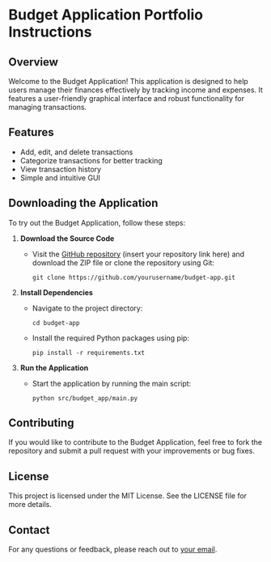 # Budget Application Portfolio Instructions

## Overview
Welcome to the Budget Application! This application is designed to help users manage their finances effectively by tracking income and expenses. It features a user-friendly graphical interface and robust functionality for managing transactions.

## Features
- Add, edit, and delete transactions
- Categorize transactions for better tracking
- View transaction history
- Simple and intuitive GUI

## Downloading the Application
To try out the Budget Application, follow these steps:

1. **Download the Source Code**
   - Visit the [GitHub repository](#) (insert your repository link here) and download the ZIP file or clone the repository using Git:
     ```
     git clone https://github.com/yourusername/budget-app.git
     ```

2. **Install Dependencies**
   - Navigate to the project directory:
     ```
     cd budget-app
     ```
   - Install the required Python packages using pip:
     ```
     pip install -r requirements.txt
     ```

3. **Run the Application**
   - Start the application by running the main script:
     ```
     python src/budget_app/main.py
     ```

## Contributing
If you would like to contribute to the Budget Application, feel free to fork the repository and submit a pull request with your improvements or bug fixes.

## License
This project is licensed under the MIT License. See the LICENSE file for more details.

## Contact
For any questions or feedback, please reach out to [your email](mailto:youremail@example.com).